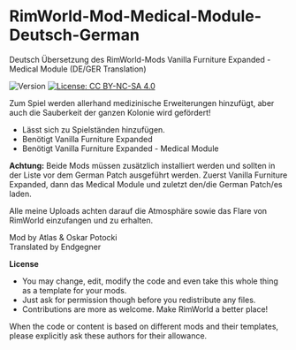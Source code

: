 # RimWorld-Mod-Medical-Module-Deutsch-German
Deutsch Übersetzung des RimWorld-Mods Vanilla Furniture Expanded - Medical Module (DE/GER Translation)

<img src="https://camo.githubusercontent.com/1e4f97e52db576a793e373a27c2de38c026bb3f1/68747470733a2f2f696d672e736869656c64732e696f2f62616467652f52696d776f726c642d312e302d677265656e2e737667" alt="Version" data-canonical-src="https://img.shields.io/badge/Rimworld-1.0-green.svg" style="max-width:100%;"></a>
<a href="http://creativecommons.org/licenses/by-nc-sa/4.0/" rel="nofollow"><img src="https://camo.githubusercontent.com/322fefce6b2264d9ff2ad35ea5dcd4622e437b04/68747470733a2f2f696d672e736869656c64732e696f2f62616467652f4c6963656e73652d434325323042592d2d4e432d2d5341253230342e302d626c75652e737667" alt="License: CC BY-NC-SA 4.0" data-canonical-src="https://img.shields.io/badge/License-CC%20BY--NC--SA%204.0-blue.svg" style="max-width:100%;"></a>

Zum Spiel werden allerhand medizinische Erweiterungen hinzufügt, aber auch die Sauberkeit der ganzen Kolonie wird gefördert!

 - Lässt sich zu Spielständen hinzufügen.
 - Benötigt Vanilla Furniture Expanded
 - Benötigt Vanilla Furniture Expanded - Medical Module

<b>Achtung:</b> Beide Mods müssen zusätzlich installiert werden und sollten in der Liste vor dem German Patch ausgeführt werden. Zuerst Vanilla Furniture Expanded, dann das Medical Module und zuletzt den/die German Patch/es laden.

Alle meine Uploads achten darauf die Atmosphäre sowie das Flare von RimWorld einzufangen und zu erhalten.

Mod by Atlas & Oskar Potocki<br>
Translated by Endgegner<br>

<b>License</b>
- You may change, edit, modify the code and even take this whole thing as a template for your mods.
- Just ask for permission though before you redistribute any files.
- Contributions are more as welcome. Make RimWorld a better place!

When the code or content is based on different mods and their templates, please explicitly ask these authors for their allowance.
